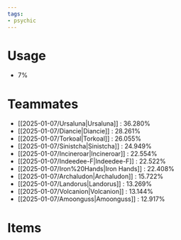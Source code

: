 ```yaml
---
tags:
- psychic
---
```

# Usage
- 7%
# Teammates
- [[2025-01-07/Ursaluna|Ursaluna]] : 36.280%
- [[2025-01-07/Diancie|Diancie]] : 28.261%
- [[2025-01-07/Torkoal|Torkoal]] : 26.055%
- [[2025-01-07/Sinistcha|Sinistcha]] : 24.949%
- [[2025-01-07/Incineroar|Incineroar]] : 22.554%
- [[2025-01-07/Indeedee-F|Indeedee-F]] : 22.522%
- [[2025-01-07/Iron%20Hands|Iron Hands]] : 22.408%
- [[2025-01-07/Archaludon|Archaludon]] : 15.722%
- [[2025-01-07/Landorus|Landorus]] : 13.269%
- [[2025-01-07/Volcanion|Volcanion]] : 13.144%
- [[2025-01-07/Amoonguss|Amoonguss]] : 12.917%
# Items